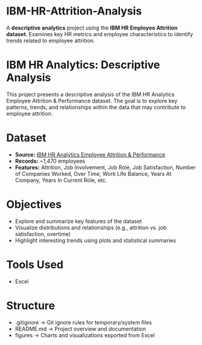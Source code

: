 # IBM-HR-Attrition-Analysis
A **descriptive analytics** project using the **IBM HR Employee Attrition dataset**. 
Examines key HR metrics and employee characteristics to identify trends related to employee attrition.

# IBM HR Analytics: Descriptive Analysis

This project presents a descriptive analysis of the IBM HR Analytics Employee Attrition & Performance dataset. The goal is to explore key patterns, trends, and relationships within the data that may contribute to employee attrition.

# Dataset

- **Source:** [IBM HR Analytics Employee Attrition & Performance](https://www.kaggle.com/datasets/pavansubhasht/ibm-hr-analytics-attrition-dataset)
- **Records:** ~1,470 employees
- **Features:** Attrition, Job Involvement, Job Role, Job Satisfaction, Number of Companies Worked, Over Time, Work Life Balance, Years At Company, Years In Current Role, etc.

# Objectives

- Explore and summarize key features of the dataset
- Visualize distributions and relationships (e.g., attrition vs. job satisfaction, overtime)
- Highlight interesting trends using plots and statistical summaries

# Tools Used

- Excel

# Structure

- .gitignore -> Git ignore rules for temporary/system files
- README.md -> Project overview and documentation
- figures -> Charts and visualizations exported from Excel
